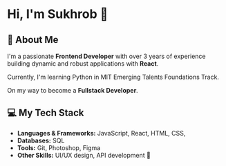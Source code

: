 # Hi, I'm Sukhrob 👋

## 🚀 About Me

<!-- Deliberate long sentence. -->

I'm a passionate **Frontend Developer** with over 3 years of experience building dynamic and robust applications with **React**.

Currently, I'm learning Python in MIT Emerging Talents Foundations Track.

On my way to become a **Fullstack Developer**.

## 💻 My Tech Stack

- **Languages & Frameworks:** JavaScript, React, HTML, CSS,
- **Databases:** SQL
- **Tools:** Git, Photoshop, Figma
- **Other Skills:** UI/UX design, API development 🚀
